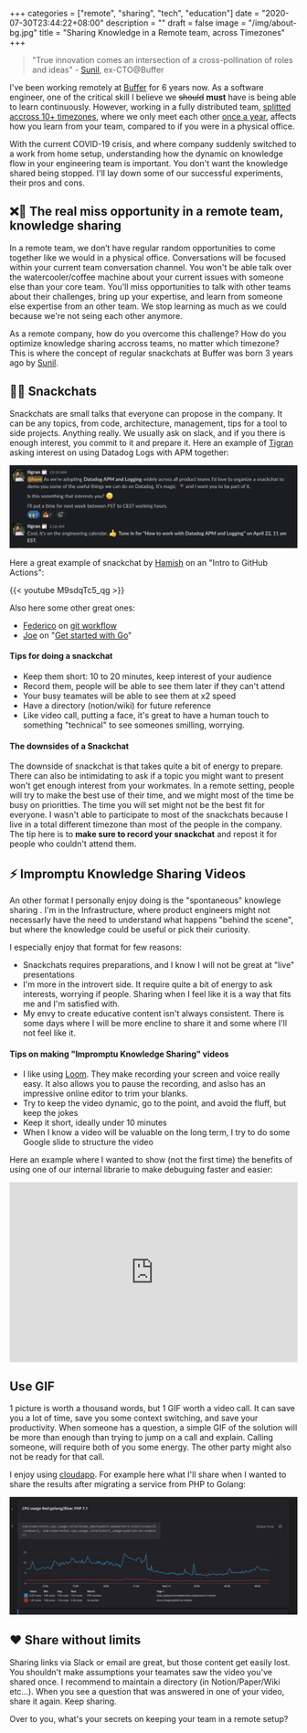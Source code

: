 +++
categories = ["remote", "sharing", "tech", "education"]
date = "2020-07-30T23:44:22+08:00"
description = ""
draft = false
image = "/img/about-bg.jpg"
title = "Sharing Knowledge in a Remote team, across Timezones"
+++


> "True innovation comes an intersection of a cross-pollination of roles and ideas" - [Sunil](https://twitter.com/sunils34/), ex-CTO@Buffer


I've been working remotely at [Buffer](https://buffer.com) for 6 years now. As a software engineer, one of the critical skill I believe we ~~should~~ **must** have is being able to learn continuously. However, working in a fully distributed team, [splitted accross 10+ timezones](https://timezone.io/team/buffer), where we only meet each other [once a year](https://joel.is/the-power-of-company-retreats/), affects how you learn from your team, compared to if you were in a physical office.


With the current COVID-19 crisis, and where company suddenly switched to a work from home setup, understanding how the dynamic on knowledge flow in your engineering team is important. You don't want the knowledge shared being stopped.  I'll lay down some of our successful experiments, their pros and cons. 

## ❌🧠 The real miss opportunity in a remote team, knowledge sharing
In a remote team, we don’t have regular random opportunities to come together like we would in a physical office. Conversations will be focused within your current team conversation channel. You won't be able talk over the watercooler/coffee machine about your current issues with someone else than your core team.  You'll miss opportunities to talk with other teams about their challenges, bring up your expertise, and learn from someone else expertise from an other team. We stop learning as much as we could because we're not seing each other anymore. 

As a remote company, how do you overcome this challenge? How do you optimize knowledge sharing accross teams, no matter which timezone?
This is where the concept of regular snackchats at Buffer was born 3 years ago by [Sunil](https://twitter.com/sunils34/).


## 🍴💬 Snackchats

Snackchats are small talks that everyone can propose in the company. It can be any topics, from code, architecture, management, tips for a tool to side projects.  Anything really. We usually ask on slack, and if you  there is enough interest, you commit to it and prepare it. 
Here an example of [Tigran](https://tik.dev) asking interest on using Datadog Logs with APM together: 

![Snackchat Tigran asks interest](/img/snackchat-tigran-asks.png)

Here a great example of snackchat by [Hamish](https://hami.sh) on an "Intro to GitHub Actions":

{{< youtube M9sdqTc5_qg >}}

Also here some other great ones: 
- [Federico](https://twitter.com/federicoweber) on [git workflow](https://overflow.buffer.com/2018/06/08/snackchat-may-31-product-oriented-git-workflow/) 
- [Joe](https://joebirch.co) on "[Get started with Go](https://www.youtube.com/watch?v=j7OCVQD97WE)"

#### Tips for doing a snackchat
- Keep them short: 10 to 20 minutes, keep interest of your audience
- Record them, people will be able to see them later if they can't attend
- Your busy teamates will be able to see them at x2 speed
- Have a directory (notion/wiki) for future reference
- Like video call, putting a face, it's great to have a human touch to something "technical" to see someones smilling, worrying. 

#### The downsides of a Snackchat
The downside of snackchat is that takes quite a bit of energy to prepare. There can also be intimidating to ask if a topic you might want to present won't get enough interest from your workmates.
In a remote setting, people will try to make the best use of their time, and we might most of the time be busy on prioritties. The time you will set might not be the best fit for everyone. I wasn't able to participate to most of the snackchats because I live in a total different timezone than most of the people in the company. The tip here is to **make sure to record your snackchat** and repost it for people who couldn't attend them.

## ⚡️ Impromptu Knowledge Sharing Videos
An other format I personally enjoy doing is the "spontaneous" knowlege sharing . I'm in the Infrastructure, where product engineers might not necessarly have the need to understand what happens "behind the scene", but where the knowledge could be useful or pick their curiosity.

I especially enjoy that format for few reasons: 
- Snackchats requires preparations, and I know I will not be great at "live" presentations
- I'm more in the introvert side.  It require quite a bit of energy to ask interests, worrying if people. Sharing when I feel like it is a way that fits me and I'm satisfied with.
- My envy to create educative content isn't always consistent. There is some days where I will be more encline to share it and some where I'll not feel like it.

#### Tips on making "Impromptu Knowledge Sharing" videos
- I like using [Loom](https://www.loom.com). They make recording your screen and voice really easy. It also allows you to pause the recording, and aslso has an impressive online editor to trim your blanks.
- Try to keep the video dynamic, go to the point, and avoid the fluff, but keep the jokes
- Keep it short, ideally under 10 minutes
- When I know a video will be valuable on the long term, I try to do some Google slide to structure the video

Here an example where I wanted to show (not the first time) the benefits of using one of our internal librarie to make debuguing faster and easier: 
<div style="position: relative; padding-bottom: 62.5%; height: 0;"><iframe src="https://www.loom.com/embed/4a8605bdc5674ad3a551a37bfac09f3a" frameborder="0" webkitallowfullscreen mozallowfullscreen allowfullscreen style="position: absolute; top: 0; left: 0; width: 100%; height: 100%;"></iframe></div>

## Use GIF
1 picture is worth a thousand words, but 1 GIF worth a video call. It can save you a lot of time, save you some context switching, and save your productivity. When someone has a question, a simple GIF of the solution will be more than enough than trying to jump on a call and explain. Calling someone, will require both of you some energy. The other party might also not be ready for that call. 

I enjoy using [cloudapp](https://www.getcloudapp.com/). For example here what I'll share when I wanted to share the results after migrating a service from PHP to Golang:

![PHP vs Golang CPU usage](/img/go-vs-php-cpu.gif) 

## ❤️ Share without limits
Sharing links via Slack or email are great, but those content get easily lost. You shouldn't make assumptions your teamates saw the video you've shared once. I recommend to maintain a directory (in Notion/Paper/Wiki etc...). When you see a question that was answered in one of your video, share it again. Keep sharing. 

Over to you, what's your secrets on keeping your team in a remote setup? 
